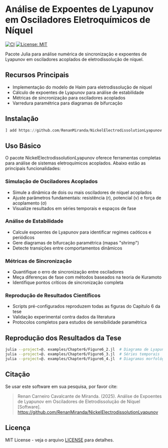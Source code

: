 # Análise de Expoentes de Lyapunov em Osciladores Eletroquímicos de Níquel

[![CI](https://github.com/RenanMiranda/NickelElectrodissolutionLyapunov/actions/workflows/ci.yml/badge.svg)](https://github.com/RenanMiranda/NickelElectrodissolutionLyapunov/actions)
[![License: MIT](https://img.shields.io/badge/License-MIT-yellow.svg)](https://opensource.org/licenses/MIT)

Pacote Julia para análise numérica de sincronização e expoentes de Lyapunov em osciladores acoplados de eletrodissolução de níquel.

## Recursos Principais
- Implementação do modelo de Haim para eletrodissolução de níquel
- Cálculo de expoentes de Lyapunov para análise de estabilidade
- Métricas de sincronização para osciladores acoplados
- Varredura paramétrica para diagramas de bifurcação

## Instalação
```julia
] add https://github.com/RenanMiranda/NickelElectrodissolutionLyapunov
```

## Uso Básico

O pacote NickelElectrodissolutionLyapunov oferece ferramentas completas para análise de sistemas eletroquímicos acoplados. Abaixo estão as principais funcionalidades:

### Simulação de Osciladores Acoplados
- Simule a dinâmica de dois ou mais osciladores de níquel acoplados
- Ajuste parâmetros fundamentais: resistência (r), potencial (v) e força de acoplamento (σ)
- Visualize resultados em séries temporais e espaços de fase

### Análise de Estabilidade
- Calcule expoentes de Lyapunov para identificar regimes caóticos e periódicos
- Gere diagramas de bifurcação paramétrica (mapas "shrimp")
- Detecte transições entre comportamentos dinâmicos

### Métricas de Sincronização
- Quantifique o erro de sincronização entre osciladores
- Meça diferenças de fase com métodos baseados na teoria de Kuramoto
- Identifique pontos críticos de sincronização completa

### Reprodução de Resultados Científicos
- Scripts pré-configurados reproduzem todas as figuras do Capítulo 6 da tese
- Validação experimental contra dados da literatura
- Protocolos completos para estudos de sensibilidade paramétrica

## Reprodução dos Resultados da Tese
```bash
julia --project=@. examples/Chapter6/Figure6_2.jl  # Diagrama de Lyapunov
julia --project=@. examples/Chapter6/Figure6_3.jl  # Séries temporais
julia --project=@. examples/Chapter6/Figure6_4.jl  # Diagramas morfológicos
```

## Citação
Se usar este software em sua pesquisa, por favor cite:

> Renan Carneiro Cavalcante de Miranda. (2025). Análise de Expoentes de Lyapunov em Osciladores de Eletrodissolução de Níquel [Software]. https://github.com/RenanMiranda/NickelElectrodissolutionLyapunov

## Licença
MIT License - veja o arquivo [LICENSE](LICENSE) para detalhes.

